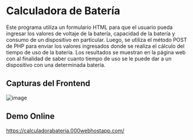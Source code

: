 # Calculadora de Batería
Este programa utiliza un formulario HTML para que el usuario pueda
ingresar los valores de voltaje de la batería, capacidad de la batería
y consumo de un dispositivo en particular. Luego, se utiliza el método POST de PHP para
enviar los valores ingresados donde se realiza el cálculo del tiempo de uso de la batería.
Los resultados se muestran en la página web con al finalidad de saber cuanto tiempo
de uso se le puede dar a un dispositivo con una determinada batería.

## Capturas del Frontend
![image](https://user-images.githubusercontent.com/75576067/219482668-68b9f3cf-4ed0-4529-bd9a-dc4b60398ba6.png)

## Demo Online
https://calculadorabateria.000webhostapp.com/
